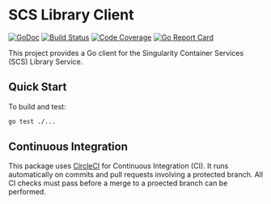 # SCS Library Client

[![GoDoc](https://godoc.org/github.com/sylabs/scs-library-client?status.svg)](https://godoc.org/github.com/sylabs/scs-library-client/client)
[![Build Status](https://circleci.com/gh/sylabs/scs-library-client.svg?style=shield)](https://circleci.com/gh/sylabs/workflows/scs-library-client)
[![Code Coverage](https://codecov.io/gh/sylabs/scs-library-client/branch/master/graph/badge.svg)](https://codecov.io/gh/sylabs/scs-library-client)
[![Go Report Card](https://goreportcard.com/badge/github.com/sylabs/scs-library-client)](https://goreportcard.com/report/github.com/sylabs/scs-library-client)

This project provides a Go client for the Singularity Container Services (SCS) Library Service.

## Quick Start

To build and test:

```sh
go test ./...
```

## Continuous Integration

This package uses [CircleCI](https://circleci.com) for Continuous Integration (CI). It runs automatically on commits and pull requests involving a protected branch. All CI checks must pass before a merge to a proected branch can be performed.
